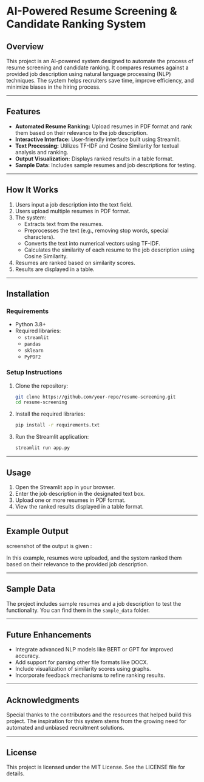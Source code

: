 # AI-Powered Resume Screening & Candidate Ranking System

## Overview
This project is an AI-powered system designed to automate the process of resume screening and candidate ranking. It compares resumes against a provided job description using natural language processing (NLP) techniques. The system helps recruiters save time, improve efficiency, and minimize biases in the hiring process.

---

## Features
- **Automated Resume Ranking:** Upload resumes in PDF format and rank them based on their relevance to the job description.
- **Interactive Interface:** User-friendly interface built using Streamlit.
- **Text Processing:** Utilizes TF-IDF and Cosine Similarity for textual analysis and ranking.
- **Output Visualization:** Displays ranked results in a table format.
- **Sample Data:** Includes sample resumes and job descriptions for testing.

---

## How It Works
1. Users input a job description into the text field.
2. Users upload multiple resumes in PDF format.
3. The system:
   - Extracts text from the resumes.
   - Preprocesses the text (e.g., removing stop words, special characters).
   - Converts the text into numerical vectors using TF-IDF.
   - Calculates the similarity of each resume to the job description using Cosine Similarity.
4. Resumes are ranked based on similarity scores.
5. Results are displayed in a table.

---

## Installation

### Requirements
- Python 3.8+
- Required libraries:
  - `streamlit`
  - `pandas`
  - `sklearn`
  - `PyPDF2`

### Setup Instructions
1. Clone the repository:
   ```bash
   git clone https://github.com/your-repo/resume-screening.git
   cd resume-screening
   ```
2. Install the required libraries:
   ```bash
   pip install -r requirements.txt
   ```
3. Run the Streamlit application:
   ```bash
   streamlit run app.py
   ```

---

## Usage
1. Open the Streamlit app in your browser.
2. Enter the job description in the designated text box.
3. Upload one or more resumes in PDF format.
4. View the ranked results displayed in a table format.

---

## Example Output

 screenshot of the output is given :


In this example, resumes were uploaded, and the system ranked them based on their relevance to the provided job description.

---

## Sample Data
The project includes sample resumes and a job description to test the functionality. You can find them in the `sample_data` folder.

---

## Future Enhancements
- Integrate advanced NLP models like BERT or GPT for improved accuracy.
- Add support for parsing other file formats like DOCX.
- Include visualization of similarity scores using graphs.
- Incorporate feedback mechanisms to refine ranking results.

---

## Acknowledgments
Special thanks to the contributors and the resources that helped build this project. The inspiration for this system stems from the growing need for automated and unbiased recruitment solutions.

---

## License
This project is licensed under the MIT License. See the LICENSE file for details.
